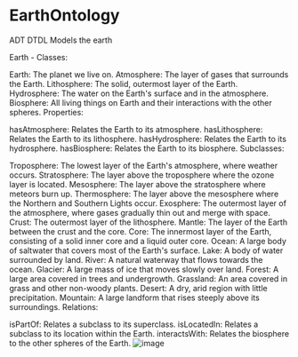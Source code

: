 # EarthOntology
ADT DTDL Models the earth

Earth - Classes:

Earth: The planet we live on.
Atmosphere: The layer of gases that surrounds the Earth.
Lithosphere: The solid, outermost layer of the Earth.
Hydrosphere: The water on the Earth's surface and in the atmosphere.
Biosphere: All living things on Earth and their interactions with the other spheres.
Properties:

hasAtmosphere: Relates the Earth to its atmosphere.
hasLithosphere: Relates the Earth to its lithosphere.
hasHydrosphere: Relates the Earth to its hydrosphere.
hasBiosphere: Relates the Earth to its biosphere.
Subclasses:

Troposphere: The lowest layer of the Earth's atmosphere, where weather occurs.
Stratosphere: The layer above the troposphere where the ozone layer is located.
Mesosphere: The layer above the stratosphere where meteors burn up.
Thermosphere: The layer above the mesosphere where the Northern and Southern Lights occur.
Exosphere: The outermost layer of the atmosphere, where gases gradually thin out and merge with space.
Crust: The outermost layer of the lithosphere.
Mantle: The layer of the Earth between the crust and the core.
Core: The innermost layer of the Earth, consisting of a solid inner core and a liquid outer core.
Ocean: A large body of saltwater that covers most of the Earth's surface.
Lake: A body of water surrounded by land.
River: A natural waterway that flows towards the ocean.
Glacier: A large mass of ice that moves slowly over land.
Forest: A large area covered in trees and undergrowth.
Grassland: An area covered in grass and other non-woody plants.
Desert: A dry, arid region with little precipitation.
Mountain: A large landform that rises steeply above its surroundings.
Relations:

isPartOf: Relates a subclass to its superclass.
isLocatedIn: Relates a subclass to its location within the Earth.
interactsWith: Relates the biosphere to the other spheres of the Earth.
![image](https://user-images.githubusercontent.com/19178120/222990983-324a17eb-8468-47bc-8cd9-10e88d037455.png)
